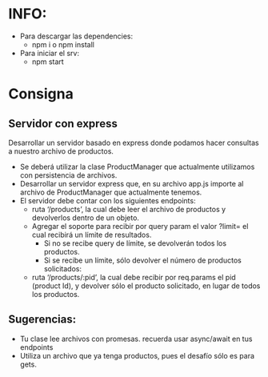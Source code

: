 # INFO:
   * Para descargar las dependencies:
      - npm i o npm install
   * Para iniciar el srv:
      - npm start

# Consigna
## Servidor con express

Desarrollar un servidor basado en express donde podamos hacer consultas a nuestro archivo de productos.
- Se deberá utilizar la clase ProductManager que actualmente utilizamos con persistencia de archivos.
- Desarrollar un servidor express que, en su archivo app.js importe al archivo de ProductManager que actualmente tenemos.
- El servidor debe contar con los siguientes endpoints:
   * ruta ‘/products’, la cual debe leer el archivo de productos y devolverlos dentro de un objeto. 
   * Agregar el soporte para recibir por query param el valor ?limit= el cual recibirá un límite de resultados.
      - Si no se recibe query de límite, se devolverán todos los productos.
      - Si se recibe un límite, sólo devolver el número de productos solicitados:
   * ruta ‘/products/:pid’, la cual debe recibir por req.params el pid (product Id), y devolver sólo el producto solicitado, en lugar de todos los productos. 

## Sugerencias:
* Tu clase lee archivos con promesas. recuerda usar async/await en tus endpoints
* Utiliza un archivo que ya tenga productos, pues el desafío sólo es para gets. 